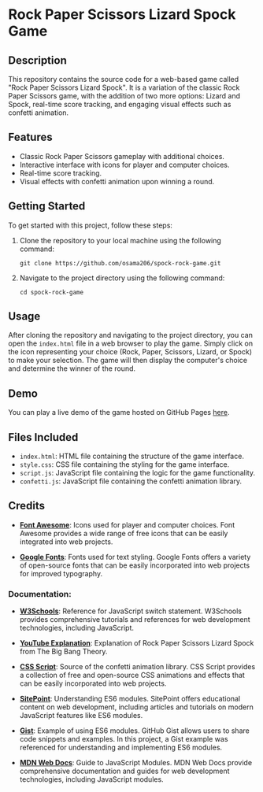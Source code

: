# Rock Paper Scissors Lizard Spock Game

## Description
This repository contains the source code for a web-based game called "Rock Paper Scissors Lizard Spock". It is a variation of the classic Rock Paper Scissors game, with the addition of two more options: Lizard and Spock, real-time score tracking, and engaging visual effects such as confetti animation.

## Features
- Classic Rock Paper Scissors gameplay with additional choices.
- Interactive interface with icons for player and computer choices.
- Real-time score tracking.
- Visual effects with confetti animation upon winning a round.

## Getting Started
To get started with this project, follow these steps:
1. Clone the repository to your local machine using the following command:
   ```
   git clone https://github.com/osama206/spock-rock-game.git
   ```
2. Navigate to the project directory using the following command:
   ```
   cd spock-rock-game
   ```

## Usage
After cloning the repository and navigating to the project directory, you can open the `index.html` file in a web browser to play the game. Simply click on the icon representing your choice (Rock, Paper, Scissors, Lizard, or Spock) to make your selection. The game will then display the computer's choice and determine the winner of the round.

## Demo
You can play a live demo of the game hosted on GitHub Pages [here](https://osama206.github.io/spock-rock-game).

## Files Included
- `index.html`: HTML file containing the structure of the game interface.
- `style.css`: CSS file containing the styling for the game interface.
- `script.js`: JavaScript file containing the logic for the game functionality.
- `confetti.js`: JavaScript file containing the confetti animation library.

## Credits

- **[Font Awesome](https://fontawesome.com/icons?d=gallery&q=close&m=free)**: Icons used for player and computer choices. Font Awesome provides a wide range of free icons that can be easily integrated into web projects.
  
- **[Google Fonts](https://fonts.google.com)**: Fonts used for text styling. Google Fonts offers a variety of open-source fonts that can be easily incorporated into web projects for improved typography.

### Documentation:

- **[W3Schools](https://www.w3schools.com/js/js_switch.asp)**: Reference for JavaScript switch statement. W3Schools provides comprehensive tutorials and references for web development technologies, including JavaScript.

- **[YouTube Explanation](https://www.youtube.com/watch?v=405Nh2H4Ucg)**: Explanation of Rock Paper Scissors Lizard Spock from The Big Bang Theory.

- **[CSS Script](https://www.cssscript.com/confetti-falling-animation/)**: Source of the confetti animation library. CSS Script provides a collection of free and open-source CSS animations and effects that can be easily incorporated into web projects.

- **[SitePoint](https://www.sitepoint.com/understanding-es6-modules-via-their-history/)**: Understanding ES6 modules. SitePoint offers educational content on web development, including articles and tutorials on modern JavaScript features like ES6 modules.

- **[Gist](https://gist.github.com/branneman/558ef3a37ffd58ea004e00db5b201677)**: Example of using ES6 modules. GitHub Gist allows users to share code snippets and examples. In this project, a Gist example was referenced for understanding and implementing ES6 modules.

- **[MDN Web Docs](https://developer.mozilla.org/en-US/docs/Web/JavaScript/Guide/Modules)**: Guide to JavaScript Modules. MDN Web Docs provide comprehensive documentation and guides for web development technologies, including JavaScript modules.

